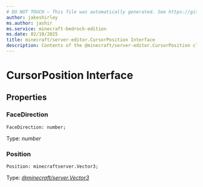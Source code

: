 ```yaml
---
# DO NOT TOUCH — This file was automatically generated. See https://github.com/mojang/minecraftapidocsgenerator to modify descriptions, examples, etc.
author: jakeshirley
ms.author: jashir
ms.service: minecraft-bedrock-edition
ms.date: 02/10/2025
title: minecraft/server-editor.CursorPosition Interface
description: Contents of the @minecraft/server-editor.CursorPosition class.
---
```

# CursorPosition Interface

## Properties

### **FaceDirection**
`FaceDirection: number;`

Type: *number*

### **Position**
`Position: minecraftserver.Vector3;`

Type: [*@minecraft/server.Vector3*](../../../scriptapi/minecraft/server/Vector3.md)
